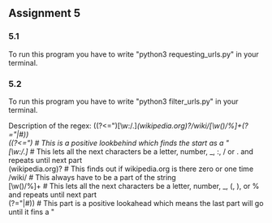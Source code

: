 ## Assignment 5

### 5.1
To run this program you have to write "python3 requesting_urls.py" in your terminal.

### 5.2
To run this program you have to write "python3 filter_urls.py" in your terminal.

Description of the regex:
((?<=\")[\w:/.]*(wikipedia.org)?\/wiki\/[\w()/%]+(?=\"|#))  
((?<=\")                            # This is a positive lookbehind which finds the start as a "  
    [\w:/.]*                        # This lets all the next characters be a letter, number, _, :, / or . and repeats until next part  
        (wikipedia.org)?            # This finds out if wikipedia.org is there zero or one time  
            \/wiki\/                # This always have to be a part of the string  
                [\w()/%]+           # This lets all the next characters be a letter, number, _, (, ), or % and repeats until next part  
                    (?=\"|#))       # This part is a positive lookahead which means the last part will go until it fins a "